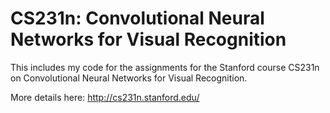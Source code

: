 # CS231n: Convolutional Neural Networks for Visual Recognition

This includes my code for the assignments for the Stanford course CS231n on Convolutional Neural Networks for Visual Recognition. 

More details here: http://cs231n.stanford.edu/


